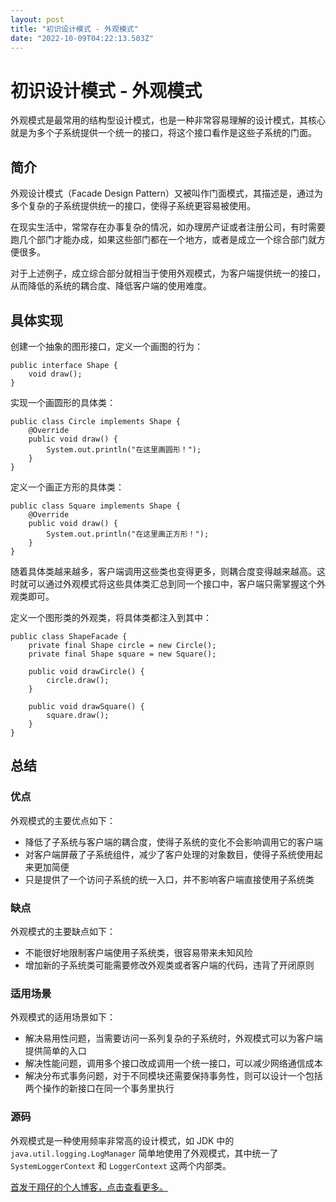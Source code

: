 ```yaml
---
layout: post
title: "初识设计模式 - 外观模式"
date: "2022-10-09T04:22:13.503Z"
---
```

初识设计模式 - 外观模式
=============

外观模式是最常用的结构型设计模式，也是一种非常容易理解的设计模式，其核心就是为多个子系统提供一个统一的接口，将这个接口看作是这些子系统的门面。

简介
--

外观设计模式（Facade Design Pattern）又被叫作门面模式，其描述是，通过为多个复杂的子系统提供统一的接口，使得子系统更容易被使用。

在现实生活中，常常存在办事复杂的情况，如办理房产证或者注册公司，有时需要跑几个部门才能办成，如果这些部门都在一个地方，或者是成立一个综合部门就方便很多。

对于上述例子，成立综合部分就相当于使用外观模式，为客户端提供统一的接口，从而降低的系统的耦合度、降低客户端的使用难度。

具体实现
----

创建一个抽象的图形接口，定义一个画图的行为：

    public interface Shape {
        void draw();
    }
    

实现一个画圆形的具体类：

    public class Circle implements Shape {
        @Override
        public void draw() {
            System.out.println("在这里画圆形！");
        }
    }
    

定义一个画正方形的具体类：

    public class Square implements Shape {
        @Override
        public void draw() {
            System.out.println("在这里画正方形！");
        }
    }
    

随着具体类越来越多，客户端调用这些类也变得更多，则耦合度变得越来越高。这时就可以通过外观模式将这些具体类汇总到同一个接口中，客户端只需掌握这个外观类即可。

定义一个图形类的外观类，将具体类都注入到其中：

    public class ShapeFacade {
        private final Shape circle = new Circle();  
        private final Shape square = new Square();
    
        public void drawCircle() {
            circle.draw();
        }
    
        public void drawSquare() {
            square.draw();
        }
    }
    

总结
--

### 优点

外观模式的主要优点如下：

*   降低了子系统与客户端的耦合度，使得子系统的变化不会影响调用它的客户端
*   对客户端屏蔽了子系统组件，减少了客户处理的对象数目，使得子系统使用起来更加简便
*   只是提供了一个访问子系统的统一入口，并不影响客户端直接使用子系统类

### 缺点

外观模式的主要缺点如下：

*   不能很好地限制客户端使用子系统类，很容易带来未知风险
*   增加新的子系统类可能需要修改外观类或者客户端的代码，违背了开闭原则

### 适用场景

外观模式的适用场景如下：

*   解决易用性问题，当需要访问一系列复杂的子系统时，外观模式可以为客户端提供简单的入口
*   解决性能问题，调用多个接口改成调用一个统一接口，可以减少网络通信成本
*   解决分布式事务问题，对于不同模块还需要保持事务性，则可以设计一个包括两个操作的新接口在同一个事务里执行

### 源码

外观模式是一种使用频率非常高的设计模式，如 JDK 中的 `java.util.logging.LogManager` 简单地使用了外观模式，其中统一了 `SystemLoggerContext` 和 `LoggerContext` 这两个内部类。

[首发于翔仔的个人博客，点击查看更多。](https://fatedeity.cn/)